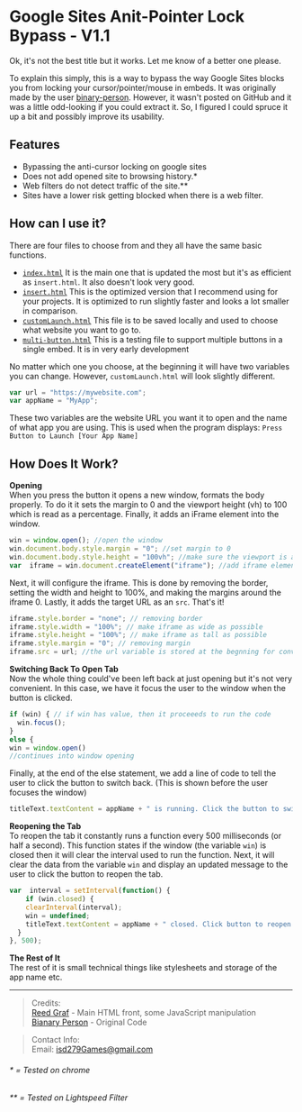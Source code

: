 
# Google Sites Anit-Pointer Lock Bypass - V1.1

Ok, it's not the best title but it works. Let me know of a better one please.  

To explain this simply, this is a way to bypass the way Google Sites blocks you from locking your cursor/pointer/mouse in embeds. It was originally made by the user [binary-person](https://github.com/binary-person). However, it wasn't posted on GitHub and it was a little odd-looking if you could extract it. So, I figured I could spruce it up a bit and possibly improve its usability.

## Features

- Bypassing the anti-cursor locking on google sites
- Does not add opened site to browsing history.*
- Web filters do not detect traffic of the site.**
- Sites have a lower risk getting blocked when there is a web filter.

## How can I use it?

There are four files to choose from and they all have the same basic functions.

- [`index.html`](/index.html) It is the main one that is updated the most but it's as efficient as `insert.html`. It also doesn't look very good.
- [`insert.html`](/insert.html) This is the optimized version that I recommend using for your projects. It is optimized to run slightly faster and looks a lot smaller in comparison.
- [`customLaunch.html`](/customLaunch.html) This file is to be saved locally and used to choose what website you want to go to.
- [`multi-button.html`](/multi-button.html) This is a testing file to support multiple buttons in a single embed. It is in very early development

No matter which one you choose, at the beginning it will have two variables you can change. However, `customLaunch.html` will look slightly different.

```js
var url = "https://mywebsite.com";
var appName = "MyApp";
```

These two variables are the website URL you want it to open and the name of what app you are using. This is used when the program displays: `Press Button to Launch [Your App Name]`

## How Does It Work?

**Opening**  
When you press the button it opens a new window, formats the body properly. To do it it sets the margin to 0 and the viewport height (vh) to 100 which is read as a percentage. Finally, it adds an iFrame element into the window.

```js
win = window.open(); //open the window
win.document.body.style.margin = "0"; //set margin to 0
win.document.body.style.height = "100vh"; //make sure the viewport is as tall as possible
var  iframe = win.document.createElement("iframe"); //add iframe element
```

Next, it will configure the iframe. This is done by removing the border, setting the width and height to 100%, and making the margins around the iframe 0. Lastly, it adds the target URL as an `src`. That's it!

```js
iframe.style.border = "none"; // removing border
iframe.style.width = "100%"; // make iframe as wide as possible 
iframe.style.height = "100%"; // make iframe as tall as possible
iframe.style.margin = "0"; // removing margin
iframe.src = url; //the url variable is stored at the begnning for convenience
```

**Switching Back To Open Tab**  
Now the whole thing could've been left back at just opening but it's not very convenient.  In this case, we have it focus the user to the window when the button is clicked.

```js
if (win) { // if win has value, then it proceeeds to run the code
  win.focus();
} 
else {
win = window.open()
//continues into window opening
```

Finally, at the end of the else statement, we add a line of code to tell the user to click the button to switch back. (This is shown before the user focuses the window)

```js
titleText.textContent = appName + " is running. Click the button to switch to that tab.";
```

**Reopening the Tab**  
To reopen the tab it constantly runs a function every 500 milliseconds (or half a second). This function states if the window (the variable `win`) is closed then it will clear the interval used to run the function. Next, it will clear the data from the variable `win` and display an updated message to the user to click the button to reopen the tab.

```js
var  interval = setInterval(function() {
    if (win.closed) {
    clearInterval(interval);
    win = undefined;
    titleText.textContent = appName + " closed. Click button to reopen the game";
  }
}, 500);
```

**The Rest of It**  
The rest of it is small technical things like stylesheets and storage of the app name etc.

---

> Credits:  
> [Reed Graf](https://github.com/ReedGraf) - Main HTML front, some JavaScript manipulation  
> [Bianary Person](https://github.com/binary-person) - Original Code  

> Contact Info:  
> Email: [isd279Games@gmail.com](mailto:isd279Games@gmail.com)

###### * = Tested on chrome
###### ** = Tested on Lightspeed Filter
